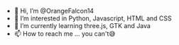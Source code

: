 - 👋 Hi, I’m @OrangeFalcon14
- 👀 I’m interested in Python, Javascript, HTML and CSS
- 🌱 I’m currently learning three.js, GTK and Java
- 📫 How to reach me ... you can't😅

<!---
OrangeFalcon14/OrangeFalcon14 is a ✨ special ✨ repository because its `README.md` (this file) appears on your GitHub profile.
You can click the Preview link to take a look at your changes.
--->
